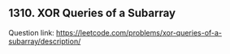 ## 1310. XOR Queries of a Subarray

Question link: https://leetcode.com/problems/xor-queries-of-a-subarray/description/